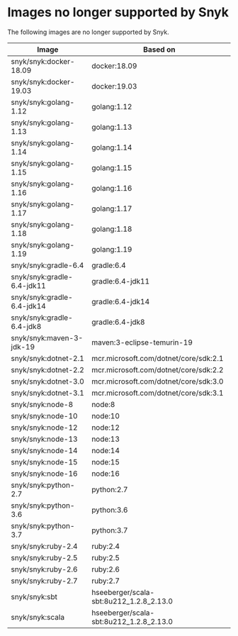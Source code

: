 # Images no longer supported by Snyk

The following images are no longer supported by Snyk.

| Image                      | Based on                                  |
| -------------------------- | ----------------------------------------- |
| snyk/snyk:docker-18.09     | docker:18.09                              |
| snyk/snyk:docker-19.03     | docker:19.03                              |
| snyk/snyk:golang-1.12      | golang:1.12                               |
| snyk/snyk:golang-1.13      | golang:1.13                               |
| snyk/snyk:golang-1.14      | golang:1.14                               |
| snyk/snyk:golang-1.15      | golang:1.15                               |
| snyk/snyk:golang-1.16      | golang:1.16                               |
| snyk/snyk:golang-1.17      | golang:1.17                               |
| snyk/snyk:golang-1.18      | golang:1.18                               |
| snyk/snyk:golang-1.19      | golang:1.19                               |
| snyk/snyk:gradle-6.4       | gradle:6.4                                |
| snyk/snyk:gradle-6.4-jdk11 | gradle:6.4-jdk11                          |
| snyk/snyk:gradle-6.4-jdk14 | gradle:6.4-jdk14                          |
| snyk/snyk:gradle-6.4-jdk8  | gradle:6.4-jdk8                           |
| snyk/snyk:maven-3-jdk-19   | maven:3-eclipse-temurin-19                |
| snyk/snyk:dotnet-2.1       | mcr.microsoft.com/dotnet/core/sdk:2.1     |
| snyk/snyk:dotnet-2.2       | mcr.microsoft.com/dotnet/core/sdk:2.2     |
| snyk/snyk:dotnet-3.0       | mcr.microsoft.com/dotnet/core/sdk:3.0     |
| snyk/snyk:dotnet-3.1       | mcr.microsoft.com/dotnet/core/sdk:3.1     |
| snyk/snyk:node-8           | node:8                                    |
| snyk/snyk:node-10          | node:10                                   |
| snyk/snyk:node-12          | node:12                                   |
| snyk/snyk:node-13          | node:13                                   |
| snyk/snyk:node-14          | node:14                                   |
| snyk/snyk:node-15          | node:15                                   |
| snyk/snyk:node-16          | node:16                                   |
| snyk/snyk:python-2.7       | python:2.7                                |
| snyk/snyk:python-3.6       | python:3.6                                |
| snyk/snyk:python-3.7       | python:3.7                                |
| snyk/snyk:ruby-2.4         | ruby:2.4                                  |
| snyk/snyk:ruby-2.5         | ruby:2.5                                  |
| snyk/snyk:ruby-2.6         | ruby:2.6                                  |
| snyk/snyk:ruby-2.7         | ruby:2.7                                  |
| snyk/snyk:sbt              | hseeberger/scala-sbt:8u212\_1.2.8\_2.13.0 |
| snyk/snyk:scala            | hseeberger/scala-sbt:8u212\_1.2.8\_2.13.0 |
